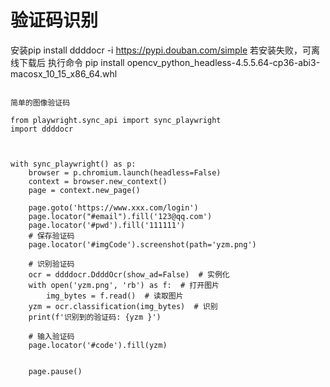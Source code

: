 # 验证码识别

安装pip install ddddocr -i https://pypi.douban.com/simple
若安装失败，可离线下载后
执行命令 pip install opencv_python_headless-4.5.5.64-cp36-abi3-macosx_10_15_x86_64.whl
```

简单的图像验证码  

from playwright.sync_api import sync_playwright  
import ddddocr  


  
with sync_playwright() as p:  
    browser = p.chromium.launch(headless=False)  
    context = browser.new_context()  
    page = context.new_page()  
  
    page.goto('https://www.xxx.com/login')  
    page.locator("#email").fill('123@qq.com')  
    page.locator('#pwd').fill('111111')  
    # 保存验证码  
    page.locator('#imgCode').screenshot(path='yzm.png')  
  
    # 识别验证码  
    ocr = ddddocr.DdddOcr(show_ad=False)  # 实例化  
    with open('yzm.png', 'rb') as f:  # 打开图片  
        img_bytes = f.read()  # 读取图片  
    yzm = ocr.classification(img_bytes)  # 识别  
    print(f'识别到的验证码: {yzm }')  
  
    # 输入验证码  
    page.locator('#code').fill(yzm)  
  
  
    page.pause()
```
